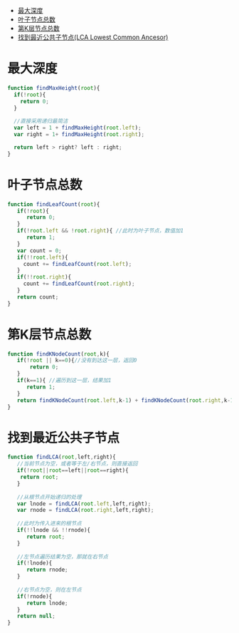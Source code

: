 * [最大深度](#最大深度)
* [叶子节点总数](#叶子节点总数)
* [第K层节点总数](#第K层节点总数)
* [找到最近公共子节点(LCA Lowest Common Ancesor)](#找到最近公共子节点)

# 最大深度

```javascript
function findMaxHeight(root){
  if(!root){
    return 0;
  }
  
  //直接采用递归最简洁
  var left = 1 + findMaxHeight(root.left); 
  var right = 1+ findMaxHeight(root.right);

  return left > right? left : right;
}
```

# 叶子节点总数

```javascript
function findLeafCount(root){
   if(!root){
      return 0;
   }
   if(!root.left && !root.right){ //此时为叶子节点，数值加1
      return 1;
   }
   var count = 0;
   if(!!root.left){
     count += findLeafCount(root.left);
   }
   if(!!root.right){
     count += findLeafCount(root.right);
   }
   return count;
}
```

# 第K层节点总数

```javascript
function findKNodeCount(root,k){
   if(!root || k==0){//没有到达这一层，返回0
       return 0;
   }
   if(k==1){ //遍历到这一层，结果加1
      return 1;
   }
   return findKNodeCount(root.left,k-1) + findKNodeCount(root.right,k-1);
}
```

# 找到最近公共子节点

```javascript
function findLCA(root,left,right){
   //当前节点为空，或者等于左/右节点，则直接返回
   if(!root||root==left||root==right){
    return root;
   }
   
   //从根节点开始递归的处理
   var lnode = findLCA(root.left,left,right);
   var rnode = findLCA(root.right,left,right);
   
   //此时为传入进来的根节点
   if(!!lnode && !!rnode){
      return root;
   }
   
   //左节点遍历结果为空，那就在右节点
   if(!lnode){
      return rnode;
   }
   
   //右节点为空，则在左节点
   if(!rnode){
      return lnode;
   }
   return null;
}
```
